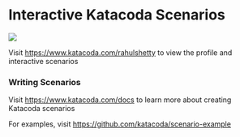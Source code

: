 # Interactive Katacoda Scenarios

[![](http://shields.katacoda.com/katacoda/rahulshetty/count.svg)](https://www.katacoda.com/rahulshetty "Get your profile on Katacoda.com")

Visit https://www.katacoda.com/rahulshetty to view the profile and interactive scenarios

### Writing Scenarios
Visit https://www.katacoda.com/docs to learn more about creating Katacoda scenarios

For examples, visit https://github.com/katacoda/scenario-example
